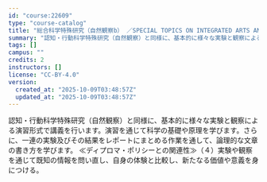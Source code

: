 ```yaml
---
id: "course:22609"
type: "course-catalog"
title: "総合科学特殊研究（自然観察b） ／SPECIAL TOPICS ON INTEGRATED ARTS AND SCIENCES: NATURE WATCHING (b)"
summary: "認知・行動科学特殊研究（自然観察）と同様に、基本的に様々な実験と観察による演習形式で講義を行います。演習を通じて科学の基礎や原理を学びます。さらに、一連の実験及びその結果をレポートにまとめる作業を通して、論理的な文章の書き方を学びます。 ≪…"
tags: []
campus: ""
credits: 2
instructors: []
license: "CC-BY-4.0"
version:
  created_at: "2025-10-09T03:48:57Z"
  updated_at: "2025-10-09T03:48:57Z"
---
```

認知・行動科学特殊研究（自然観察）と同様に、基本的に様々な実験と観察による演習形式で講義を行います。演習を通じて科学の基礎や原理を学びます。さらに、一連の実験及びその結果をレポートにまとめる作業を通して、論理的な文章の書き方を学びます。 ≪ディプロマ・ポリシーとの関連性≫（４）実験や観察を通じて既知の情報を問い直し、自身の体験と比較し、新たなる価値や意義を身につける。
